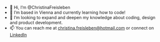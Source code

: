 - 👋 Hi, I’m @ChristinaFreisleben
- 🌱 I’m based in Vienna and currently learning how to code!
- 💞️ I’m looking to expand and deepen my knowledge about coding, design and product development.
- 📫 You can reach me at christina.freisleben@hotmail.com or connect on <a href="https://www.linkedin.com/in/christina-freisleben-980382a0/" target="_blank">LinkedIn</a>

<!---
ChristinaFreisleben/ChristinaFreisleben is a ✨ special ✨ repository because its `README.md` (this file) appears on your GitHub profile.
You can click the Preview link to take a look at your changes.
--->
